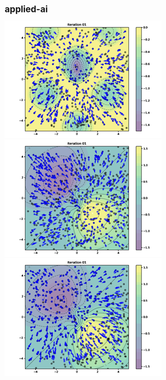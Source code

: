 # applied-ai
![PSO G](https://github.com/AntonMaxen/applied-ai/blob/master/assignment_1/G_pso.gif)
![PSO MAX VG](https://github.com/AntonMaxen/applied-ai/blob/master/assignment_1/VG_pso.gif)
![PSO MIN VG](https://github.com/AntonMaxen/applied-ai/blob/master/assignment_1/VG_min_pso.gif)
